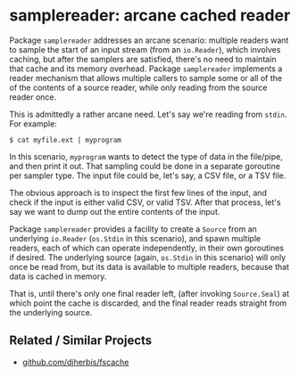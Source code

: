# samplereader: arcane cached reader

Package `samplereader` addresses an arcane scenario: multiple readers
want to sample the start of an input stream (from an `io.Reader`),
which involves caching, but after the samplers are satisfied,
there's no need to maintain that cache and its memory overhead.
Package `samplereader` implements a reader mechanism that allows
multiple callers to sample some or all of the of the contents of a
source reader, while only reading from the source reader once.

This is admittedly a rather arcane need.
Let's say we're reading from `stdin`. For example:
 
```shell
$ cat myfile.ext | myprogram  
```

In this scenario, `myprogram` wants to detect the type of data
in the file/pipe, and then print it out. That sampling could be done
in a separate goroutine per sampler type. The input file could be,
let's say, a CSV file, or a TSV file.

The obvious approach is to inspect the first few lines of the
input, and check if the input is either valid CSV, or valid TSV.
After that process, let's say we want to dump out the entire contents
of the input.

Package `samplereader` provides a facility to create a `Source` from an
underlying `io.Reader` (`os.Stdin` in this scenario), and spawn multiple
readers, each of which can operate independently, in their own
goroutines if desired. The underlying source (again, `os.Stdin` in this
scenario) will only once be read from, but its data is available to
multiple readers, because that data is cached in memory.

That is, until there's only one final reader left, (after invoking
`Source.Seal`) at which point the cache is discarded, and
the final reader reads straight from the underlying source.


## Related / Similar Projects
- [github.com/djherbis/fscache](https://github.com/djherbis/fscache)
